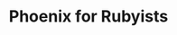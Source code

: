 ---
layout: workshop
title: Phoenix for Rubyists
weight: 2
permalink: "/training/2017-01-17-phoenix-for-rubyists"
category: Back End Development
description: Phoenix Framework draws heavily upon important foundations in the opinionated
  web frameworks that came before it, like Ruby on Rails.
image: "/images/training/2017-01-17-phoenix-for-rubyists.png"
stages:
- title: The First Sip
  description: Before we jump right into the framework, we need to at least know the
    basics of the programming language we're working with.
  duration: 80
  agenda_items:
  - title: Welcome & Getting Started
    description: We'll go over our agenda, and set our sights on some goals for the
      day.
    item_type: lecture
    start_time: '9:00'
    duration: 15
  - title: Origins, Foundations & Core Principles
    description: Elixir is unique, in that it provides us the fantastic ergonomics
      of a modern programming language, while standing on the solid and battle-tested
      foundation of the Erlang ecosystem.
    item_type: lecture
    start_time: '9:15'
    duration: 20
  - title: Interactive Elixir
    description: |
      Elixir's interactive shell (IEx) is one of the most powerful tools in your toolbox. We'll outline some of the most useful features for beginners, including
      - Running scripts
      - Getting metadata about a value
      - Accessing embedded documentation
      - Inspecting the state of a particular process
    item_type: lecture
    start_time: '9:45'
    duration: 15
  - title: IO & Files
    description: As with most programming languages, it's useful to know how to interact
      with files and humans. We'll take care of this early on, and notice a few things
      that foreshadow some interesting aspects of Elixir's concurrency model.
    item_type: lecture
    start_time: '10:15'
    duration: 30
- title: Types, Operators & Control Flow
  description: One must crawl before one walks, and it all starts with basic types
    and procedural logic. Even if you're experienced in a wide range of programming
    languages, there's going to be a lot of stuff -- even at this basic level -- that
    may change the way you look at writing code forever.
  duration: 360
  agenda_items:
  - title: Math & Strings
    description: "There's no getting away from these kinds of things. Eventually you're
      going to need to work with numbers and text, so we'll start with a crash course
      in some core APIs (including a dip in the erlang pool) that will make life easy.
      \n\nThere's a lot of capability here, but we'll stay close to the commonly-useful
      and pragmatic path."
    item_type: lecture
    start_time: '10:45'
    duration: 30
  - title: 'EXERCISE: Projectile Motion'
    description: We'll create a simple program that calculates and object's projectile
      motion, given a launch angle and initial velocity
    item_type: exercise
    start_time: '11:15'
    duration: 30
  - title: 'EXERCISE: String Acrobatics'
    description: We've got a bunch of functions that do various things to strings,
      but our tests are failing.
    item_type: exercise
    start_time: '11:45'
    duration: 25
  - title: Functions
    description: 'It stands to reason that functions are really important in a functional
      programming language. We''ll build and work with named an anonymous functions,
      combine functions together to form pipelines, and even map out some higher-order
      functions of our own.

'
    item_type: lecture
    start_time: '12:10'
    duration: 35
  - title: Lunch
    description: Break for Lunch
    item_type: break
    start_time: '12:45'
    duration: 45
  - title: Tuples and Lists
    description: 'Often times we find ourselves needing to work with several objects
      in a "collection", and will need to choose between Elixir''s **List** and **Tuple**
      types. We''ll compare and contrast tuples and lists, and write a few programs
      highlighting the benefits of each

'
    item_type: lecture
    start_time: '13:30'
    duration: 30
  - title: Associative Data Structures
    description: 'We have two main associative data structures in Elixir: **keyword
      lists** and **maps**. Let''s learn more about them!'
    item_type: lecture
    start_time: '14:00'
    duration: 30
  - title: 'EXERCISE: Building up a List'
    description: Assembling a bunch of items in a list is really fast, as long as
      we do it in a way that doesn't involve moving existing items around in memory.
      We'll write two programs, one which assembles a bunch of dictionary words into
      a tuple, and another that uses a list instead.
    item_type: exercise
    start_time: '14:30'
    duration: 30
  - title: Pattern Matching & Guards
    description: This modern language feature allows destructed assignment, and is
      often used in order to define several variants of a function, each to handle
      a specific scenario. This application of pattern matching reduces what would
      otherwise be a lot of internal function complexity by huge amounts.
    item_type: lecture
    start_time: '15:00'
    duration: 30
  - title: 'EXERCISE: Function Refactoring'
    description: We've got an elixir module that involves some code that could benefit
      from some pattern matching magic. Refactor the monolith function so all use
      of if/else are replaced by creating new functions oriented toward handling that
      specific pattern of arguments.
    item_type: exercise
    start_time: '15:30'
    duration: 30
  - title: Conditionals & Guards
    description: It's unusual to use if/else in Elixir, because we have some far more
      powerful approaches to deciding among different branches of code to use. We'll
      look at the `case` control flow structure, where pattern matching really starts
      to shine. We'll also take a look at how **guards** can be added to `case`  clauses
      (and other control flow structures) to form even more specific and targeted
      patterns.
    item_type: lecture
    start_time: '16:00'
    duration: 30
  - title: 'EXERCISE: More Refactoring'
    description: We'll refactor some more code to leverage the power of pattern matching
      and functional control flow tools.
    item_type: exercise
    start_time: '16:30'
    duration: 30
  - title: Wrap Up
    description: Wrap up for the day
    item_type: lecture
    start_time: '17:00'
    duration: 15
- title: Writing Modular Programs
  description: Elixirs module system allows us to define layers of related functions.
    In this part of the course, we'll explore the concepts of modules, and the ability
    to reference code in one module from another.
  duration: 90
  agenda_items:
  - title: Modules & Three Important Directives
    description: Modules are just a group of several functions, some of which may
      be private and some of which may be public. Modules give us the ability to define
      named functions using the `def` macro, which offer a few other features that
      were unavailable in the world of anonymous functions
    item_type: lecture
    start_time: '9:00'
    duration: 15
  - title: 'EXERCISE: Mission Control'
    description: 'We''ve got a set of tests for a couple of Elixir modules that are
      used to control a space ship. Alter the code to make the unit tests pass, and
      ensure that you''ve kept as much of each module''s internal functionality private
      as possible.

'
    item_type: exercise
    start_time: '9:15'
    duration: 20
  - title: Basic Metaprogramming
    description: 'While the `use` macro is not strictly a directive, it''s of particular
      importance when considering "mixins" for common functionaliy across multiple
      modules.

'
    item_type: lecture
    start_time: '9:35'
    duration: 25
  - title: 'EXERCISE: Extending a module'
    description: 'The `use` macro can essentially be used to decorate a module with
      some code from another '
    item_type: exercise
    start_time: '10:00'
    duration: 30
- title: Working With Data Structures
  description: 'Earlier we outlined and worked with several different types of data
    structures. Let''s take a closer look at some ways

'
  duration: 135
  agenda_items:
  - title: 'EXERCISE: Map, Filter, Reduce'
    description: We have a program that starts with a list of objects read from a
      file. Using the built-in functions available in the `Enum` and `Map` modules,
      filter out "inactive" items (objects where the "active" attribute is not `true`),
      and then log a list of object names to the console.
    item_type: exercise
    start_time: '10:30'
    duration: 30
  - title: Taming List Enumeration with Comprehensions
    description: Often we find ourselves looping over something enumerable, mapping
      values into another list, and potentially filtering out some unwanted items.
      **Comprehensions use a generator and a filter** to provide some excellent syntactic
      sugar for this kind of task.
    item_type: lecture
    start_time: '11:00'
    duration: 30
  - title: 'EXERCISE: Comprehensions'
    description: Take another pass at the previous exercise, and use a comprehension
      to devise a concise solution.
    item_type: exercise
    start_time: '11:30'
    duration: 30
  - title: Lunch
    description: Break for Lunch
    item_type: break
    start_time: '12:00'
    duration: 45
- title: Request, Response
  description: A Phoenix app can basically be boiled down to a function that receives
    a HTTP request, and returns a response. We'll begin with this premise, and start
    to understand the important parts involved in this process.
  duration: 195
  agenda_items:
  - title: Endpoint & Routing
    description: "**Requests enter your app through an Endpoint**, and your app usually
      will have only one. We'll look at this chain of **Elixir Plugs**, which ends
      at the Router, the module ultimately responsible for delegating request-handling
      to an appropriate Controller."
    item_type: lecture
    start_time: '12:45'
    duration: 25
  - title: Plugs & Pipelines
    description: |-
      Plugs are at the core of Phoenix, and they're a relatively simple and approachable concept: things that accept a connection as an argument, and return a slightly-modified connection.

      Chain a few plugs together, and it's easy to see how basic building blocks start to assemble into a complete application.
    item_type: lecture
    start_time: '13:10'
    duration: 30
  - title: 'EXERCISE: Routing to the Pages controller'
    description: Add a new page to your app, following the existing example set up
      in your PageController
    item_type: exercise
    start_time: '13:40'
    duration: 20
  - title: 'EXERCISE: Hating on a Content-Type'
    description: 'Build a Plug that interrupts the pipeline (returning a HTTP error
      for an incoming request) if we ever request a SOAP XML document (`Content-Type:
      application/soap+xml`)'
    item_type: exercise
    start_time: '14:00'
    duration: 30
  - title: The Controller Responds
    description: 'Now that we understand how to leverage Phoenix''s routing layer,
      let''s take a closer look at Controllers: the modules ultimately responsible
      for responding to a request.'
    item_type: lecture
    start_time: '14:30'
    duration: 30
  - title: Views & Templates
    description: "In a welcome contrast to other web frameworks, Phoenix's view layer
      is exceedingly easy to understand and use. \n\nJudging by how easy it is to
      keep views simple, performant, and easy to manage, It's clear that the hard-learned
      lessons from older frameworks have paid off."
    item_type: lecture
    start_time: '15:00'
    duration: 30
  - title: 'EXERCISE: Assigns & Functional Views'
    description: 'We''ll pass some data from the Phoenix controller layer to the view
      layer, and leverage view functions to do some light formatting & massaging. '
    item_type: exercise
    start_time: '15:30'
    duration: 30
- title: Testing
  description: "Testing ergonomics is perhaps the most impactful factor in determining
    whether writing tests is an enjoyable part of day-to-day development, or an annoying
    slog that's neglected until problems arise. \n\nIn this area, Phoenix does not
    disappoint. We'll focus on several useful patterns for unit and acceptance testing,
    with the aim of making tests quick, easy, maintainable and intuitive. "
  duration: 60
  agenda_items:
  - title: Controller and View Tests
    description: Sometimes we use Phoenix to render HTML, so we'll look at how we
      can verify that both our controller and view layers (individually) are doing
      their job.
    item_type: lecture
    start_time: '16:00'
    duration: 30
  - title: JSON API Tests
    description: Often we use Phoenix Controllers to render JSON. We'll explore some
      built-in helpers that are well-suited for helping us write tests verifying that
      the JSON contains what we expect, and touch on a few libraries that make this
      even easier!
    item_type: lecture
    start_time: '16:30'
    duration: 30
- title: Managing Data
  description: |-
    Data is an integral part of virtually any web application, and a great persistence library make a huge difference in performance and maintainability.

    Thankfully, the Elixir ecosystem has us covered in spades. Ecto is a thin layer of functions that allow us to build composable queries, validate fields, and seamlessly transform records between our DB and application representations.
  duration: 225
  agenda_items:
  - title: Intro to Ecto
    description: "Heavy persistence libraries like ActiveRecord offer convenience,
      but often become performance bottlenecks. We could make every DB query explicitly,
      but then we're trading in all of our ergonomics for performance.\n\nEcto manages
      to strike an enjoyable balance, where we are asked to be deliberate about the
      records we fetch from a database but (most of the time) aren't dragged into
      the world of writing SQL queries explicitly.\n\nYou'll be amazed at how much
      we can do with just simple functions, and will never look at other persistence
      frameworks quite the same way again. "
    item_type: lecture
    start_time: '9:00'
    duration: 20
  - title: Managing Migrations
    description: |-
      If you've never used code to manage changes to your database schema, you're missing out. Migrations allow us to change our schema in (ideally) reversible steps, so we can apply and un-apply a set of changes while building features.
      Even if you've seen migrations before, there are some useful things to know about how they work with Ecto, and in particular, Postgres. We'll look, specifically at:
      - Postgres array and jsonb column types
      - Changing column types, while remaining backwards compatible
    item_type: lecture
    start_time: '9:20'
    duration: 25
  - title: Cracking Changesets
    description: "This is one of my favorite parts about Ecto, and one of the parts
      you'll be most often working with. In contrast to other persistence libraries,
      **the concept of the shape of a record (schema) and the logic for checking the
      validity of values (validations)  are decoupled**.  There are some incredibly
      exciting consequences of this design decision.\n\nEcto ships with a bunch of
      validations, and because it's so quick and easy, we'll write a few of our own. "
    item_type: lecture
    start_time: '9:45'
    duration: 30
  - title: 'EXERCISE: Models & Validation'
    description: Create models and appropriate validations for a blog post/comment
      app.
    item_type: exercise
    start_time: '10:15'
    duration: 30
  - title: Quick Queries
    description: While we could use SQL syntax to retrieve records from our database,
      doing so would open us up to a world of pain. Ecto provides an approachable
      and composable way of building queries, while stopping short of doing us any
      "automatic favors" (i.e., N+1 queries) that so often degrade performance.
    item_type: lecture
    start_time: '10:45'
    duration: 30
  - title: 'EXERCISE: Query Olympics'
    description: You'll be given a list of database queries for you and your classmates
      to make using Ecto. Each query is worth a certain number of points. Highest
      number of points after the exercise is done, wins!
    item_type: exercise
    start_time: '11:15'
    duration: 45
  - title: Lunch
    description: Break for Lunch
    item_type: break
    start_time: '12:00'
    duration: 45
- title: Real Time
  description: One of the places where Elixir and Phoenix leave the competition in
    the dust is support for soft real time programming. The ability to keep a lightweight
    Elixir process running for the duration of a user's time in our app, and holding
    some small amount of state, makes things far simpler for certain things than it
    otherwise would be.
  duration: 105
  agenda_items:
  - title: Channel Basics
    description: "Phoenix Channels are a first class citizen in the framework, on
      equal footing with Controllers. It shows! You'll be amazed at how easy it is
      to start adding real-time features to your apps, where we push data from server
      to client.\n\nDevelopment best practices are increasingly moving in a functional
      and \"stateless\" direction, but Elixir Processes are a place where small pieces
      of state can be safely held and used. We'll explore how powerful this idea is,
      in the context of Phoenix channels. "
    item_type: lecture
    start_time: '12:45'
    duration: 45
  - title: 'EXERCISE: My First Channel'
    description: Build your first channel, so that you can notify client-side apps
      of new comments being posted to articles.
    item_type: exercise
    start_time: '13:30'
    duration: 30
  - title: Managing Channel Complexity
    description: 'While you may have contributed to a REST API project that had 10
      endpoints (each handling 1-4 HTTP verbs), it''s less likely that you have experience
      working with a long-lived web socket connection operating on the same scale
      of complexity.  It''s important to remember that this is API surface, and **because
      it''s often stateful instead of stateless, keeping organized is even more important**. '
    item_type: lecture
    start_time: '14:00'
    duration: 30
- title: Users & Authentication
  description: |-
    Nearly every app we build these days requires some sort of authentication, and probably a user account to go along with it.  Even if your app is an oddball and doesn't need this, user accounts provide us with a well-understood set of use cases that will serve as an excellent case study.

    Let's put some of our newfound Phoenix knowledge into practice as we implement a secure user account feature set. The goal will be to reduce explicit management of authorization & authentication on a per-resource basis as much as possible.
  duration: 150
  agenda_items:
  - title: 'EXERCISE: Registration'
    description: "Creating new users will serve to highlight a few concepts at the
      model layer \n* Server-side validation, including writing our own validator\n*
      Safely handling passwords\n* Keeping slightly different changeset-generating
      functions organized\n\nWe'll also have an opportunity to start defining routes
      that require a user to be authenticated, and routes that don't."
    item_type: exercise
    start_time: '14:30'
    duration: 45
  - title: 'EXERCISE: Login & Logout'
    description: |-
      For our purposes, we'll use a JSON Web Token (JWT) and the OAuth 2 password grant standard, as a mechanism and vehicle for authentication. You will be provided with a client-side app that will talk to our Phoenix, via JSON.

      We'll validate a user's credentials in a way that's not incredibly sensitive to timing or brute force attacks, and then assemble our little piece of session state (the JWT) before encrypting it and handing it back to the client.
    item_type: exercise
    start_time: '15:15'
    duration: 45
  - title: 'EXERCISE: Roles'
    description: We often have a concept of roles (or an equivalent concept masquerading
      as other flags/fields) built on top of our authentication. We'll add roles to
      our JWT, and design a plug that will raise an error if a user attempts to access
      a controller action without having the required roles.
    item_type: exercise
    start_time: '16:00'
    duration: 45
  - title: Wrap Up & Goodbye
    description: We'll recap everything we've learned
    item_type: lecture
    start_time: '16:45'
    duration: 15
---